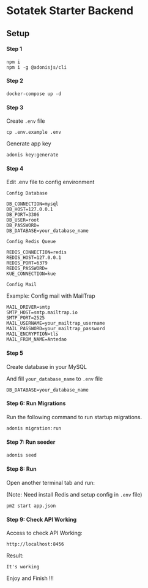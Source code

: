 # Sotatek Starter Backend

## Setup

#### Step 1
```
npm i
npm i -g @adonisjs/cli
```


#### Step 2

```
docker-compose up -d
```



#### Step 3

Create ``.env`` file
```
cp .env.example .env
```

Generate app key
```
adonis key:generate
```



#### Step 4
Edit .env file to config environment

``Config Database``
```
DB_CONNECTION=mysql
DB_HOST=127.0.0.1
DB_PORT=3306
DB_USER=root
DB_PASSWORD=
DB_DATABASE=your_database_name
```

``Config Redis Queue``
```
REDIS_CONNECTION=redis
REDIS_HOST=127.0.0.1
REDIS_PORT=6379
REDIS_PASSWORD=
KUE_CONNECTION=kue
```

``Config Mail``

Example: Config mail with MailTrap

```
MAIL_DRIVER=smtp
SMTP_HOST=smtp.mailtrap.io
SMTP_PORT=2525
MAIL_USERNAME=your_mailtrap_username
MAIL_PASSWORD=your_mailtrap_password
MAIL_ENCRYPTION=tls
MAIL_FROM_NAME=Antedao
```


#### Step 5

Create database in your MySQL

And fill ``your_database_name`` to ``.env`` file

```
DB_DATABASE=your_database_name
```

#### Step 6: Run Migrations

Run the following command to run startup migrations.

```js
adonis migration:run
```


#### Step 7: Run seeder
```js
adonis seed
```

#### Step 8: Run

Open another terminal tab and run:

(Note: Need install Redis and setup config in ``.env`` file)
```
pm2 start app.json
```

#### Step 9: Check API Working

Access to check API Working:
```
http://localhost:8456
```

Result:
```
It's working
```




Enjoy and Finish !!!


